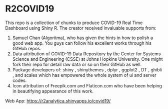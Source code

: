 # R2COVID19
This repo is a collection of chunks to produce COVID-19 Real Time Dashboard using Shiny R.
The creator received invaluable supports from:
1. Samuel Chan (Algoritma), who has given the hints in how to polish a good web app. You guys can follow his excellent works through his GitHub repos.
2. Data attribution of COVID-19 Data Repository by the Center for Systems Science and Engineering (CSSE) at Johns Hopkins University. One might fork their repo for detail raw data or so on their GitHub as well.
3. Package developers of: shiny , shinythemes , dplyr , ggplot2 , DT , ghibli , and scales which has empowered the whole system of ui and server codes.
4. Icon attribution of Freepik.com and Flaticon.com who have been helping in beautifying appearance of this work.


Web App: https://r2analytica.shinyapps.io/covid19/
